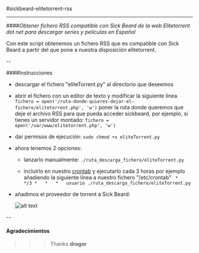 #sickbeard-elitetorrent-rss
________

####_Obtener fichero RSS compatible con Sick Beard de la web Elitetorrent dot net para descargar series y películas en Español_

Con este script obtenemos un fichero RSS que es compatible con Sick Beard a partir del que pone a nuestra disposición elitetorrent.

--


####Instrucciones
* descargar el fichero "eliteTorrent.py" al directorio que deseemos
* abrir el fichero con un editor de texto y modificar la siguiente línea ```fichero = open('/ruta-donde-quieres-dejar-el-fichero/elitetorrent.php', 'w')``` poner la ruta donde queremos que deje el archivo RSS para que pueda acceder sickbeard, por ejemplo, si tienes un servidor montado: ```fichero = open('/var/www/elitetorrent.php', 'w')```
* dar permisos de ejecución: 
```sudo chmod +x eliteTorrent.py```
* ahora tenemos 2 opciones:
	+ lanzarlo manualmente: ```./ruta_descarga_fichero/eliteTorrent.py``` 

	+ incluirlo en nuestro [crontab](http://es.wikipedia.org/wiki/Cron_(Unix)) y ejecutarlo cada 3 horas por ejemplo añadiendo la siguiente línea a nuestro fichero "/etc/crontab"
	``` *	*/3	*	*	*	usuario	./ruta_descarga_fichero/eliteTorrent.py```
* añadimos el proveedor de torrent a Sick Beard:

  ![alt text](http://oi59.tinypic.com/2ufc7ig.jpg "añadir proveedor torrent")


--
#### Agradecimientos
>>> Thanks  	__dragor__
